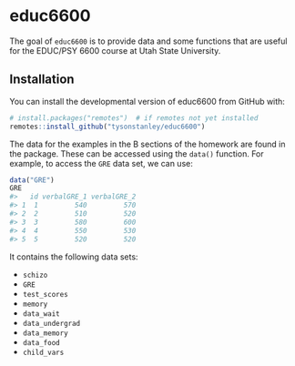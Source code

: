 
<!-- README.md is generated from README.Rmd. Please edit that file -->

# educ6600

<!-- badges: start -->

<!-- badges: end -->

The goal of `educ6600` is to provide data and some functions that are
useful for the EDUC/PSY 6600 course at Utah State University.

## Installation

You can install the developmental version of educ6600 from GitHub with:

``` r
# install.packages("remotes")  # if remotes not yet installed
remotes::install_github("tysonstanley/educ6600")
```

The data for the examples in the B sections of the homework are found in
the package. These can be accessed using the `data()` function. For
example, to access the `GRE` data set, we can use:

``` r
data("GRE")
GRE
#>   id verbalGRE_1 verbalGRE_2
#> 1  1         540         570
#> 2  2         510         520
#> 3  3         580         600
#> 4  4         550         530
#> 5  5         520         520
```

It contains the following data sets:

  - `schizo`
  - `GRE`
  - `test_scores`
  - `memory`
  - `data_wait`
  - `data_undergrad`
  - `data_memory`
  - `data_food`
  - `child_vars`
